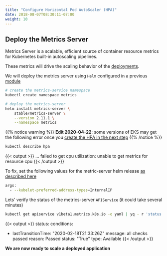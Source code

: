 ```yaml
---
title: "Configure Horizontal Pod AutoScaler (HPA)"
date: 2018-08-07T08:30:11-07:00
weight: 10
---
```


## Deploy the Metrics Server

Metrics Server is a scalable, efficient source of container resource metrics for Kubernetes built-in autoscaling pipelines.

These metrics will drive the scaling behavior of the [deployments](https://kubernetes.io/docs/concepts/workloads/controllers/deployment/).

We will deploy the metrics server using `Helm` configured in a previous [module](/beginner/060_helm/helm_intro/install/index.html)

```sh
# create the metrics-service namespace
kubectl create namespace metrics

# deploy the metrics-server
helm install metrics-server \
    stable/metrics-server \
    --version 2.11.1 \
    --namespace metrics
```

{{% notice warning %}}
**Edit 2020-04-22**: some versions of EKS may get the following error once you [create the HPA in the next step](https://eksworkshop.com/scaling/test_hpa/)
{{% /notice %}}

```bash
kubectl describe hpa
```

{{< output >}}
... failed to get cpu utilization: unable to get metrics for resource cpu
{{< /output >}}

To fix, set the following values for the metric-server helm release [as described here](https://dev.to/setevoy/kubernetes-running-metrics-server-in-aws-eks-for-a-kubernetes-pod-autoscaler-4m9)

```bash
args:
  - --kubelet-preferred-address-types=InternalIP
```

Lets' verify the status of the metrics-server `APIService` (it could take several minutes)

```bash
kubectl get apiservice v1beta1.metrics.k8s.io -o yaml | yq - r 'status'
```

{{< output >}}
status:
  conditions:
  - lastTransitionTime: "2020-02-18T21:33:26Z"
    message: all checks passed
    reason: Passed
    status: "True"
    type: Available
{{< /output >}}

**We are now ready to scale a deployed application**
